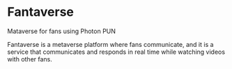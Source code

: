# Fantaverse

Mataverse for fans using Photon PUN 

Fantaverse is a metaverse platform where fans communicate, and it is a service that communicates and responds in real time while watching videos with other fans.

